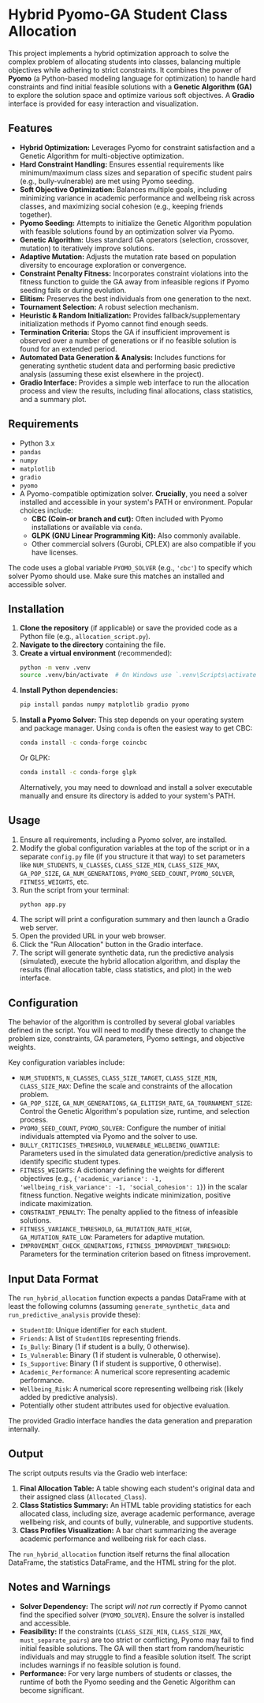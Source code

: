 # Hybrid Pyomo-GA Student Class Allocation

This project implements a hybrid optimization approach to solve the complex problem of allocating students into classes, balancing multiple objectives while adhering to strict constraints. It combines the power of **Pyomo** (a Python-based modeling language for optimization) to handle hard constraints and find initial feasible solutions with a **Genetic Algorithm (GA)** to explore the solution space and optimize various soft objectives. A **Gradio** interface is provided for easy interaction and visualization.

## Features

* **Hybrid Optimization:** Leverages Pyomo for constraint satisfaction and a Genetic Algorithm for multi-objective optimization.
* **Hard Constraint Handling:** Ensures essential requirements like minimum/maximum class sizes and separation of specific student pairs (e.g., bully-vulnerable) are met using Pyomo seeding.
* **Soft Objective Optimization:** Balances multiple goals, including minimizing variance in academic performance and wellbeing risk across classes, and maximizing social cohesion (e.g., keeping friends together).
* **Pyomo Seeding:** Attempts to initialize the Genetic Algorithm population with feasible solutions found by an optimization solver via Pyomo.
* **Genetic Algorithm:** Uses standard GA operators (selection, crossover, mutation) to iteratively improve solutions.
* **Adaptive Mutation:** Adjusts the mutation rate based on population diversity to encourage exploration or convergence.
* **Constraint Penalty Fitness:** Incorporates constraint violations into the fitness function to guide the GA away from infeasible regions if Pyomo seeding fails or during evolution.
* **Elitism:** Preserves the best individuals from one generation to the next.
* **Tournament Selection:** A robust selection mechanism.
* **Heuristic & Random Initialization:** Provides fallback/supplementary initialization methods if Pyomo cannot find enough seeds.
* **Termination Criteria:** Stops the GA if insufficient improvement is observed over a number of generations or if no feasible solution is found for an extended period.
* **Automated Data Generation & Analysis:** Includes functions for generating synthetic student data and performing basic predictive analysis (assuming these exist elsewhere in the project).
* **Gradio Interface:** Provides a simple web interface to run the allocation process and view the results, including final allocations, class statistics, and a summary plot.

## Requirements

* Python 3.x
* `pandas`
* `numpy`
* `matplotlib`
* `gradio`
* `pyomo`
* A Pyomo-compatible optimization solver. **Crucially**, you need a solver installed and accessible in your system's PATH or environment. Popular choices include:
    * **CBC (Coin-or branch and cut):** Often included with Pyomo installations or available via `conda`.
    * **GLPK (GNU Linear Programming Kit):** Also commonly available.
    * Other commercial solvers (Gurobi, CPLEX) are also compatible if you have licenses.

The code uses a global variable `PYOMO_SOLVER` (e.g., `'cbc'`) to specify which solver Pyomo should use. Make sure this matches an installed and accessible solver.

## Installation

1.  **Clone the repository** (if applicable) or save the provided code as a Python file (e.g., `allocation_script.py`).
2.  **Navigate to the directory** containing the file.
3.  **Create a virtual environment** (recommended):
    ```bash
    python -m venv .venv
    source .venv/bin/activate  # On Windows use `.venv\Scripts\activate`
    ```
4.  **Install Python dependencies:**
    ```bash
    pip install pandas numpy matplotlib gradio pyomo
    ```
5.  **Install a Pyomo Solver:** This step depends on your operating system and package manager. Using `conda` is often the easiest way to get CBC:
    ```bash
    conda install -c conda-forge coincbc
    ```
    Or GLPK:
    ```bash
    conda install -c conda-forge glpk
    ```
    Alternatively, you may need to download and install a solver executable manually and ensure its directory is added to your system's PATH.

## Usage

1.  Ensure all requirements, including a Pyomo solver, are installed.
2.  Modify the global configuration variables at the top of the script or in a separate `config.py` file (if you structure it that way) to set parameters like `NUM_STUDENTS`, `N_CLASSES`, `CLASS_SIZE_MIN`, `CLASS_SIZE_MAX`, `GA_POP_SIZE`, `GA_NUM_GENERATIONS`, `PYOMO_SEED_COUNT`, `PYOMO_SOLVER`, `FITNESS_WEIGHTS`, etc.
3.  Run the script from your terminal:
    ```bash
    python app.py
    ```
4.  The script will print a configuration summary and then launch a Gradio web server.
5.  Open the provided URL in your web browser.
6.  Click the "Run Allocation" button in the Gradio interface.
7.  The script will generate synthetic data, run the predictive analysis (simulated), execute the hybrid allocation algorithm, and display the results (final allocation table, class statistics, and plot) in the web interface.

## Configuration

The behavior of the algorithm is controlled by several global variables defined in the script. You will need to modify these directly to change the problem size, constraints, GA parameters, Pyomo settings, and objective weights.

Key configuration variables include:

* `NUM_STUDENTS`, `N_CLASSES`, `CLASS_SIZE_TARGET`, `CLASS_SIZE_MIN`, `CLASS_SIZE_MAX`: Define the scale and constraints of the allocation problem.
* `GA_POP_SIZE`, `GA_NUM_GENERATIONS`, `GA_ELITISM_RATE`, `GA_TOURNAMENT_SIZE`: Control the Genetic Algorithm's population size, runtime, and selection process.
* `PYOMO_SEED_COUNT`, `PYOMO_SOLVER`: Configure the number of initial individuals attempted via Pyomo and the solver to use.
* `BULLY_CRITICISES_THRESHOLD`, `VULNERABLE_WELLBEING_QUANTILE`: Parameters used in the simulated data generation/predictive analysis to identify specific student types.
* `FITNESS_WEIGHTS`: A dictionary defining the weights for different objectives (e.g., `{'academic_variance': -1, 'wellbeing_risk_variance': -1, 'social_cohesion': 1}`) in the scalar fitness function. Negative weights indicate minimization, positive indicate maximization.
* `CONSTRAINT_PENALTY`: The penalty applied to the fitness of infeasible solutions.
* `FITNESS_VARIANCE_THRESHOLD`, `GA_MUTATION_RATE_HIGH`, `GA_MUTATION_RATE_LOW`: Parameters for adaptive mutation.
* `IMPROVEMENT_CHECK_GENERATIONS`, `FITNESS_IMPROVEMENT_THRESHOLD`: Parameters for the termination criterion based on fitness improvement.

## Input Data Format

The `run_hybrid_allocation` function expects a pandas DataFrame with at least the following columns (assuming `generate_synthetic_data` and `run_predictive_analysis` provide these):

* `StudentID`: Unique identifier for each student.
* `Friends`: A list of `StudentID`s representing friends.
* `Is_Bully`: Binary (1 if student is a bully, 0 otherwise).
* `Is_Vulnerable`: Binary (1 if student is vulnerable, 0 otherwise).
* `Is_Supportive`: Binary (1 if student is supportive, 0 otherwise).
* `Academic_Performance`: A numerical score representing academic performance.
* `Wellbeing_Risk`: A numerical score representing wellbeing risk (likely added by predictive analysis).
* Potentially other student attributes used for objective evaluation.

The provided Gradio interface handles the data generation and preparation internally.

## Output

The script outputs results via the Gradio web interface:

1.  **Final Allocation Table:** A table showing each student's original data and their assigned class (`Allocated_Class`).
2.  **Class Statistics Summary:** An HTML table providing statistics for each allocated class, including size, average academic performance, average wellbeing risk, and counts of bully, vulnerable, and supportive students.
3.  **Class Profiles Visualization:** A bar chart summarizing the average academic performance and wellbeing risk for each class.

The `run_hybrid_allocation` function itself returns the final allocation DataFrame, the statistics DataFrame, and the HTML string for the plot.

## Notes and Warnings

* **Solver Dependency:** The script *will not run* correctly if Pyomo cannot find the specified solver (`PYOMO_SOLVER`). Ensure the solver is installed and accessible.
* **Feasibility:** If the constraints (`CLASS_SIZE_MIN`, `CLASS_SIZE_MAX`, `must_separate_pairs`) are too strict or conflicting, Pyomo may fail to find initial feasible solutions. The GA will then start from random/heuristic individuals and may struggle to find a feasible solution itself. The script includes warnings if no feasible solution is found.
* **Performance:** For very large numbers of students or classes, the runtime of both the Pyomo seeding and the Genetic Algorithm can become significant.
